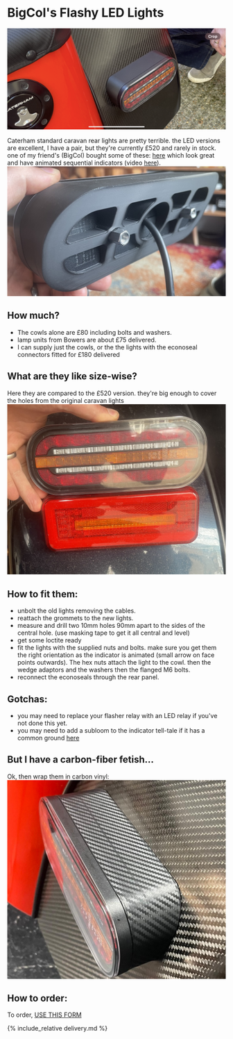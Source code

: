# BigCol's Flashy LED Lights
![big-col](img/big-col.PNG)

Caterham standard caravan rear lights are pretty terrible. the LED versions are excellent, I have a pair, but they're currently £520 and rarely in stock. one of my friend's (BigCol) bought some of these: [here](https://fristom.com/en/offer/rear-lamps/ft-320-led/) which look great and have animated sequential indicators (video [here](https://www.youtube.com/watch?v=D6HZJRQdKpQ)). 
![back-cowl](img/back-cowl.jpg)

## How much?
* The cowls alone are £80 including bolts and washers.
* lamp units from Bowers are about £75 delivered.
* I can supply just the cowls, or the the lights with the econoseal connectors fitted for £180 delivered 

## What are they like size-wise?
Here they are compared to the £520 version. they're big enough to cover the holes from the original caravan lights
![rear-cluster](img/rear-cluster.jpg)

## How to fit them:
* unbolt the old lights removing the cables.
* reattach the grommets to the new lights.
* measure and drill two 10mm holes 90mm apart to the sides of the central hole. (use masking tape to get it all central and level)
* get some loctite ready
* fit the lights with the supplied nuts and bolts. make sure you get them the right orientation as the indicator is animated (small arrow on face points outwards). The hex nuts attach the light to the cowl. then the wedge adaptors and the washers then the flanged M6 bolts.
* reconnect the econoseals through the rear panel.

## Gotchas:
* you may need to replace your flasher relay with an LED relay if you've not done this yet.
* you may need to add a subloom to the indicator tell-tale if it has a common ground [here](https://www.classiccarleds.co.uk/products/diode-harness-kit-for-led-indicator-turn-signal-warning-light-fix-kit?_pos=1&_sid=4bf7c148f&_ss=r_)

## But I have a carbon-fiber fetish...
Ok, then wrap them in carbon vinyl:
![col-carbon.png](col-carbon.png)

## How to order:
To order,  [USE THIS FORM](https://forms.gle/DpTGsNrgPXGaVSZi8)


{% include_relative delivery.md %}

